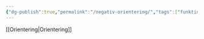 ```yaml
---
{"dg-publish":true,"permalink":"/negativ-orientering/","tags":["funktionsteori"]}
---
```



[[Orientering\|Orientering]]